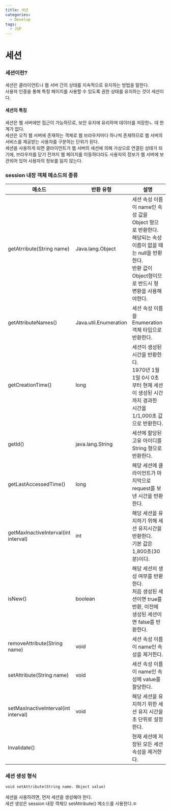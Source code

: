 ```yaml
---
title: 세션
categories:
  - Develop
tags:
  - JSP
---
```

# 세션

### 세션이란?

세션은 클라이언트나 웹 서버 간의 상태를 지속적으로 유지하는 방법을 말한다.<br>사용자 인증을 통해 특정 페이지를 사용할 수 있도록 권한 상태를 유지하는 것이 세션이다.

#### 세션의 특징

세션은 웹 서버에만 접근이 가능하므로, 보안 유지에 유리하며 데이터를 저장한ㄴ 데 한계가 없다.<br>세션은 오직 웹 서버에 존재하는 객체로 웹 브라우저마다 하나씩 존재하므로 웹 서버의 서비스를 제공받는 사용자를 구분하는 단위가 된다.<br>세션을 사용하게 되면 클라이언트가 웹 서버의 세션에 의해 가상으로 연결된 상태가 되기에, 브라우저를 닫기 전까지 웹 페이지를 이동하더라도 사용자의 정보가 웹 서버에 보관되어 있어 사용자의 정보를 잃지 않는다.

### session 내장 객체 메소드의 종류

| 메소드                               | 반환 유형             | 설명                                                         |
| ------------------------------------ | --------------------- | ------------------------------------------------------------ |
| getAtrribute(String name)            | Java.lang.Object      | 세션 속성 이름이 name인 속성 값을 Object 형으로 반환한다.<br>해당되는 속성 이름이 없을 때는 null을 반환한다.<br/>반환 값이 Object형이므로 반드시 형 변환을 사용해야한다. |
| getAttributeNames()                  | Java.util.Enumeration | 세션 속성 이름을 Enumeration 객체 타입으로 반환한다.         |
| getCreationTime()                    | long                  | 세션이 생성된 시간을 반환한다.<br>1970년 1월 1일 0시 0초부터 현재 세션이 생성된 시간까지 경과한<br/>시간을 1/1,000초 값으로 반환한다. |
| getId()                              | java.lang.String      | 세션에 할당된 고유 아이디를 String 형으로 반환한다.          |
| getLastAccessedTime()                | long                  | 해당 세션에 클라이언트가 마지막으로 request를 보낸 시간을 반환한다. |
| getMaxInactiveInterval(int interval) | int                   | 해당 세션을 유지하기 위해 세션 유지시간을 반환한다.<br/>기본 값은1,800초(30분)이다. |
| isNew()                              | boolean               | 해당 세션의 생성 여부를 반환한다.<br/>처음 생성된 세션이면 true를 반환, 이전에 생성된 세션이면 false를 반환한다. |
| removeAttribute(String name)         | void                  | 세션 속성 이름이 name인 속성을 제거한다.                     |
| setAttribute(String name)            | void                  | 세션 속성 이름이 name인 속성에 value를 할당한다.             |
| setMaxInactiveInterval(int interval) | void                  | 해당 세션을 유지하기 위한 세션 유지 시간을 초 단위로 설정한다. |
| Invalidate()                         |                       | 현재 세션에 저장된 모든 세션 속성을 제거한다.                |

### 세션 생성 형식

```JSP
void setAttribute(String name. Object value)
```

세션을 사용하려면, 먼저 세션을 생성해야 한다.<br>세션 생성은 session 내장 객체으 setAttribute() 메소드를 사용한다.ㅌ